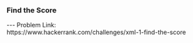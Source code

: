 <h3>Find the Score</h3>
---
Problem Link:<br/>
https://www.hackerrank.com/challenges/xml-1-find-the-score
